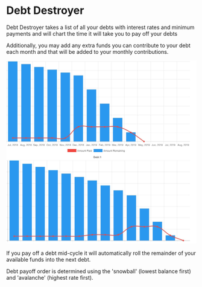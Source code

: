 # Debt Destroyer

Debt Destroyer takes a list of all your debts with interest rates and minimum payments and will chart the time it will take you to pay off your debts

Additionally, you may add any extra funds you can contribute to your debt each month and that will be added to your monthly contributions.

![](/portfolio-items/images/destroyer-charts.jpg)

If you pay off a debt mid-cycle it will automatically roll the remainder of your available funds into the next debt.

Debt payoff order is determined using the 'snowball' (lowest balance first) and 'avalanche' (highest rate first).
